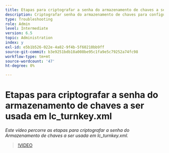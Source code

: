 ```yaml
---
title: Etapas para criptografar a senha do armazenamento de chaves a ser usada em lc_turnkey.xml
description: Criptografar senha do armazenamento de chaves para configurar no arquivo lc_turnkey.xml
type: Troubleshooting
role: Admin
level: Intermediate
version: 6.5
topic: Administration
index: y
exl-id: e5b1b526-022e-4a82-9f4b-5f60210bb9ff
source-git-commit: b3e9251bdb18a008be95c1fa9e5c79252a74fc98
workflow-type: tm+mt
source-wordcount: '47'
ht-degree: 0%

---
```


# Etapas para criptografar a senha do armazenamento de chaves a ser usada em lc_turnkey.xml

*Este vídeo percorre as etapas para criptografar a senha do Armazenamento de chaves a ser usada em lc_turnkey.xml.*

>[!VIDEO](https://video.tv.adobe.com/v/335538?quality=12&learn=on)

